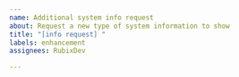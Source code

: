 ```yaml
---
name: Additional system info request
about: Request a new type of system information to show
title: "[info request] "
labels: enhancement
assignees: RubixDev

---
```




